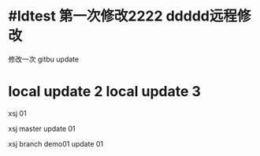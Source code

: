 ﻿#ldtest
第一次修改2222
ddddd远程修改
===============

修改一次
gitbu update

local update 2
local update 3
====================

xsj 01

xsj master update 01

xsj branch demo01 update 01